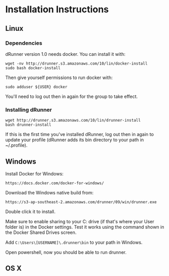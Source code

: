 # Installation Instructions

## Linux

### Dependencies

dRunner version 1.0 needs docker. You can install it with:
```
wget -nv http://drunner.s3.amazonaws.com/10/lin/docker-install
sudo bash docker-install
```

Then give yourself permissions to run docker with:
```
sudo adduser ${USER} docker
```

You'll need to log out then in again for the group to take effect.

### Installing dRunner
```
wget http://drunner.s3.amazonaws.com/10/lin/drunner-install
bash drunner-install
```

If this is the first time you've installed dRunner, log out then in again to update your profile (dRunner adds its bin directory to your path in ~/.profile).


## Windows
Install Docker for Windows:
```
https://docs.docker.com/docker-for-windows/
```

Download the Windows native build from:

```
https://s3-ap-southeast-2.amazonaws.com/drunner/09/win/drunner.exe
```
Double click it to install.

Make sure to enable sharing to your C: drive (if that's where your User folder is) in
the Docker settings. Test it works using the command shown in the Docker Shared Drives
screen.

Add `C:\Users\[USERNAME]\.drunner\bin` to your path in Windows.

Open powershell, now you should be able to run drunner.


## OS X
